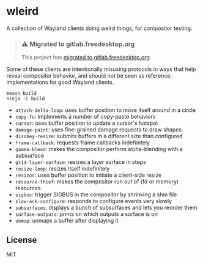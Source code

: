 # wleird

A collection of Wayland clients doing weird things, for compositor testing.

> ### ⚠️ Migrated to gitlab.freedesktop.org
>
> This project has [migrated to gitlab.freedesktop.org](https://gitlab.freedesktop.org/emersion/wleird).

Some of these clients are intentionally misusing protocols in ways that help
reveal compositor behavior, and should not be seen as reference implementations
for good Wayland clients.

```shell
meson build
ninja -C build
```

* `attach-delta-loop`: uses buffer position to move itself around in a circle
* `copy-fu`: implements a number of copy-paste behaviors
* `cursor`: uses buffer position to update a cursor's hotspot
* `damage-paint`: uses fine-grained damage requests to draw shapes
* `disobey-resize`: submits buffers in a different size than configured
* `frame-callback`: requests frame callbacks indefinitely
* `gamma-blend`: makes the compositor perform alpha-blending with a subsurface
* `grid-layer-surface`: resizes a layer surface in steps
* `resize-loop`: resizes itself indefinitely
* `resizor`: uses buffer position to initiate a client-side resize
* `resource-thief`: makes the compositor run out of (fd or memory) resources
* `sigbus`: trigger SIGBUS in the compositor by shrinking a shm file
* `slow-ack-configure`: responds to configure events very slowly
* `subsurfaces`: displays a bunch of subsurfaces and lets you reorder them
* `surface-outputs`: prints on which outputs a surface is on
* `unmap`: unmaps a buffer after displaying it

## License

MIT
